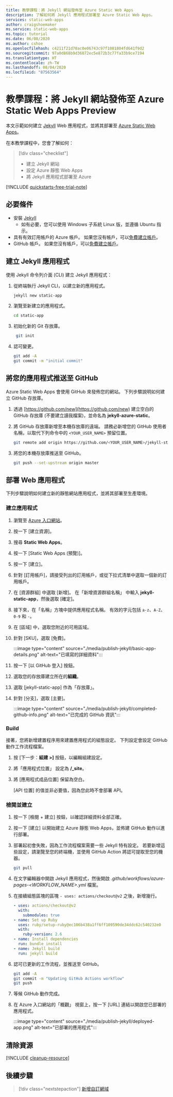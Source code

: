 ```yaml
---
title: 教學課程：將 Jekyll 網站發佈至 Azure Static Web Apps
description: 了解如何將 Jekyll 應用程式部署至 Azure Static Web Apps。
services: static-web-apps
author: craigshoemaker
ms.service: static-web-apps
ms.topic: tutorial
ms.date: 06/08/2020
ms.author: cshoe
ms.openlocfilehash: c4211f21d78ac0e06743c97f1081804fd641f9d2
ms.sourcegitcommit: 97a0d868b9d36072ec5e872b3c77fa33b9ce7194
ms.translationtype: HT
ms.contentlocale: zh-TW
ms.lasthandoff: 08/04/2020
ms.locfileid: "87563564"
---
```

# <a name="tutorial-publish-a-jekyll-site-to-azure-static-web-apps-preview"></a>教學課程：將 Jekyll 網站發佈至 Azure Static Web Apps Preview

本文示範如何建立 [Jekyll](https://jekyllrb.com/) Web 應用程式，並將其部署至 [Azure Static Web Apps](overview.md)。

在本教學課程中，您會了解如何：

> [!div class="checklist"]
>
> - 建立 Jekyll 網站
> - 設定 Azure 靜態 Web Apps
> - 將 Jekyll 應用程式部署至 Azure

[!INCLUDE [quickstarts-free-trial-note](../../includes/quickstarts-free-trial-note.md)]

## <a name="prerequisites"></a>必要條件

- 安裝 [Jekyll](https://jekyllrb.com/docs/installation/)
  - 如有必要，您可以使用 Windows 子系統 Linux 版，並遵循 Ubuntu 指示。
- 具有有效訂用帳戶的 Azure 帳戶。 如果您沒有帳戶，可以[免費建立帳戶](https://azure.microsoft.com/free/)。
- GitHub 帳戶。 如果您沒有帳戶，可以[免費建立帳戶](https://github.com/join)。

## <a name="create-jekyll-app"></a>建立 Jekyll 應用程式

使用 Jekyll 命令列介面 (CLI) 建立 Jekyll 應用程式：

1. 從終端執行 Jekyll CLI，以建立新的應用程式。

   ```bash
   jekyll new static-app
   ```

1. 瀏覽至新建立的應用程式。

   ```bash
   cd static-app
   ```

1. 初始化新的 Git 存放庫。

   ```bash
    git init
   ```

1. 認可變更。

   ```bash
   git add -A
   git commit -m "initial commit"
   ```

## <a name="push-your-application-to-github"></a>將您的應用程式推送至 GitHub

Azure Static Web Apps 會使用 GitHub 來發佈您的網站。 下列步驟說明如何建立 GitHub 存放庫。

1. 透過 [https://github.com/new](https://github.com/new) 建立空白的 GitHub 存放庫 (不要建立讀我檔案)，並命名為 **jekyll-azure-static**。

1. 將 GitHub 存放庫新增至本機存放庫的遠端。 請務必新增您的 GitHub 使用者名稱，以取代下列命令中的 `<YOUR_USER_NAME>` 預留位置。

   ```bash
   git remote add origin https://github.com/<YOUR_USER_NAME>/jekyll-static-app
   ```

1. 將您的本機存放庫推送至 GitHub。

   ```bash
   git push --set-upstream origin master
   ```

## <a name="deploy-your-web-app"></a>部署 Web 應用程式

下列步驟說明如何建立新的靜態網站應用程式，並將其部署至生產環境。

### <a name="create-the-application"></a>建立應用程式

1. 瀏覽至 [Azure 入口網站](https://portal.azure.com)。

1. 按一下 [建立資源]。

1. 搜尋 **Static Web Apps**。

1. 按一下 [Static Web Apps (預覽)]。

1. 按一下 [建立]。

1. 針對 [訂用帳戶]，請接受列出的訂用帳戶，或從下拉式清單中選取一個新的訂用帳戶。

1. 在 [資源群組] 中選取 [新增]。 在「新增資源群組名稱」 中輸入 **jekyll-static-app**，然後選取 [確定]。

1. 接下來，在「名稱」方塊中提供應用程式名稱。 有效的字元包括 `a-z`、`A-Z`、`0-9` 和 `-`。

1. 在 [區域] 中，選取您附近的可用區域。

1. 針對 [SKU]，選取 [免費]。

    :::image type="content" source="./media/publish-jekyll/basic-app-details.png" alt-text="已填寫的詳細資料":::

1. 按一下 [以 GitHub 登入] 按鈕。

1. 選取您的存放庫建立所在的**組織**。

1. 選取 [jekyll-static-app] 作為「存放庫」。

1. 針對 [分支]，選取 [主要]。

    :::image type="content" source="./media/publish-jekyll/completed-github-info.png" alt-text="已完成的 GitHub 資訊":::

### <a name="build"></a>Build

接著，您將新增建置程序用來建置應用程式的組態設定。 下列設定會設定 GitHub 動作工作流程檔案。

1. 按 [下一步：**組建 >]** 按鈕，以編輯組建設定。

1. 將「應用程式位置」 設定為 **/_site**。

1. 將 [應用程式成品位置] 保留為空白。

   [API 位置] 的值並非必要值，因為您此時不會部署 API。

### <a name="review-and-create"></a>檢閱並建立

1. 按一下 [檢閱 + 建立] 按鈕，以確認詳細資料全部正確。

1. 按一下 [建立] 以開始建立 Azure 靜態 Web Apps，並佈建 GitHub 動作以進行部署。

1. 部署起初會失敗，因為工作流程檔案需要一些 Jekyll 特有設定。 若要新增這些設定，請瀏覽至您的終端機，並使用 GitHub Action 將認可提取至您的機器。

   ```bash
   git pull
   ```

1. 在文字編輯器中開啟 Jekyll 應用程式，然後開啟 _.github/workflows/azure-pages-<WORKFLOW_NAME>.yml_ 檔案。

1. 在接續組態區塊的區塊 `- uses: actions/checkout@v2` 之後，新增幾行。

    ```yml
    - uses: actions/checkout@v2
      with:
        submodules: true
    - name: Set up Ruby
      uses: ruby/setup-ruby@ec106b438a1ff6ff109590de34ddc62c540232e0
      with:
        ruby-version: 2.6
    - name: Install dependencies
      run: bundle install
    - name: Jekyll build
      run: jekyll build
    ```

1. 認可已更新的工作流程，並推送至 GitHub。

    ```bash
    git add -A
    git commit -m "Updating GitHub Actions workflow"
    git push
    ```

1. 等候 GitHub 動作完成。

1. 在 Azure 入口網站的「概觀」 視窗上，按一下 [URL] 連結以開啟您已部署的應用程式。

   :::image type="content" source="./media/publish-jekyll/deployed-app.png" alt-text="已部署的應用程式":::

## <a name="clean-up-resources"></a>清除資源

[!INCLUDE [cleanup-resource](../../includes/static-web-apps-cleanup-resource.md)]

## <a name="next-steps"></a>後續步驟

> [!div class="nextstepaction"]
> [新增自訂網域](custom-domain.md)
